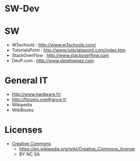 # SW-Dev

# SW
* W3schools : http://www.w3schools.com/
* TutorialsPoint : http://www.tutorialspoint.com/index.htm
* StackOverFlow : http://www.stackoverflow.com
* DevP.com : http://www.developpez.com

# General IT
* http://www.hardware.fr/
* http://forums.cnetfrance.fr
* Wikipedia
* WikiBooks

# Licenses
* [Creative Commons](https://creativecommons.org/licenses/)
   * https://en.wikipedia.org/wiki/Creative_Commons_license
   * BY NC SA